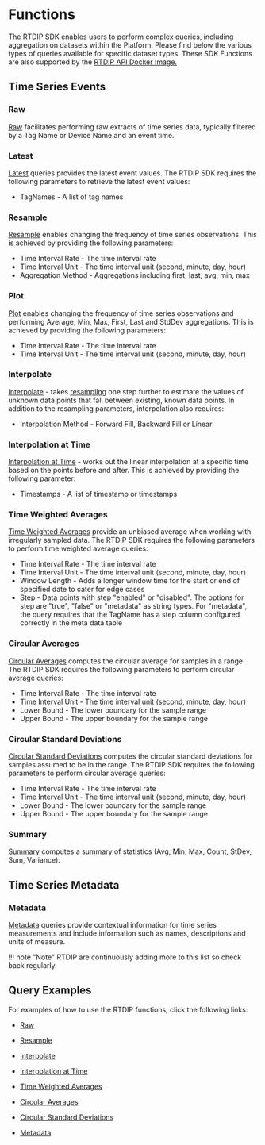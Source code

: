 # Functions
<!-- --8<-- [start:intro] -->
The RTDIP SDK enables users to perform complex queries, including aggregation on datasets within the Platform. Please find below the various types of queries available for specific dataset types. These SDK Functions are also supported by the [RTDIP API Docker Image.](https://hub.docker.com/r/rtdip/api)
<!-- --8<-- [end:intro] -->

## Time Series Events

### Raw
<!-- --8<-- [start:raw] -->
[Raw](https://www.rtdip.io/sdk/code-reference/query/functions/time_series/raw/) facilitates performing raw extracts of time series data, typically filtered by a Tag Name or Device Name and an event time.
<!-- --8<-- [end:raw] -->
### Latest
<!-- --8<-- [start:latest] -->
[Latest](https://www.rtdip.io/sdk/code-reference/query/functions/time_series/latest/) queries provides the latest event values. The RTDIP SDK requires the following parameters to retrieve the latest event values:
- TagNames - A list of tag names
<!-- --8<-- [end:latest] -->
### Resample
<!-- --8<-- [start:resample] -->
[Resample](https://www.rtdip.io/sdk/code-reference/query/functions/time_series/resample/) enables changing the frequency of time series observations. This is achieved by providing the following parameters:

- Time Interval Rate - The time interval rate
- Time Interval Unit - The time interval unit (second, minute, day, hour)
- Aggregation Method - Aggregations including first, last, avg, min, max
<!-- --8<-- [end:resample] -->

### Plot
<!-- --8<-- [start:plot] -->
[Plot](https://www.rtdip.io/sdk/code-reference/query/functions/time_series/plot/) enables changing the frequency of time series observations and performing Average, Min, Max, First, Last and StdDev aggregations. This is achieved by providing the following parameters:

- Time Interval Rate - The time interval rate
- Time Interval Unit - The time interval unit (second, minute, day, hour)
<!-- --8<-- [end:plot] -->

### Interpolate
<!-- --8<-- [start:interpolate] -->
[Interpolate](https://www.rtdip.io/sdk/code-reference/query/functions/time_series/plot/) - takes [resampling](#resample) one step further to estimate the values of unknown data points that fall between existing, known data points. In addition to the resampling parameters, interpolation also requires:

- Interpolation Method - Forward Fill, Backward Fill or Linear
<!-- --8<-- [end:interpolate] -->
### Interpolation at Time
<!-- --8<-- [start:interpolateattime] -->
[Interpolation at Time](https://www.rtdip.io/sdk/code-reference/query/functions/time_series/interpolate-at-time/) - works out the linear interpolation at a specific time based on the points before and after. This is achieved by providing the following parameter:

- Timestamps - A list of timestamp or timestamps
<!-- --8<-- [end:interpolateattime] -->
### Time Weighted Averages
<!-- --8<-- [start:timeweightedaverage] -->
[Time Weighted Averages](https://www.rtdip.io/sdk/code-reference/query/functions/time_series/time-weighted-average/) provide an unbiased average when working with irregularly sampled data. The RTDIP SDK requires the following parameters to perform time weighted average queries:

- Time Interval Rate - The time interval rate
- Time Interval Unit - The time interval unit (second, minute, day, hour)
- Window Length - Adds a longer window time for the start or end of specified date to cater for edge cases
- Step - Data points with step "enabled" or "disabled". The options for step are "true", "false" or "metadata" as string types. For "metadata", the query requires that the TagName has a step column configured correctly in the meta data table
<!-- --8<-- [end:timeweightedaverage] -->

### Circular Averages
<!-- --8<-- [start:circularaverages] -->
[Circular Averages](https://www.rtdip.io/sdk/code-reference/query/functions/time_series/circular-average/) computes the circular average for samples in a range. The RTDIP SDK requires the following parameters to perform circular average queries:

- Time Interval Rate - The time interval rate
- Time Interval Unit - The time interval unit (second, minute, day, hour)
- Lower Bound - The lower boundary for the sample range
- Upper Bound - The upper boundary for the sample range
<!-- --8<-- [end:circularaverages] -->
### Circular Standard Deviations
<!-- --8<-- [start:circularstandarddeviation] -->
[Circular Standard Deviations](https://www.rtdip.io/sdk/code-reference/query/functions/time_series/circular-standard-deviation/) computes the circular standard deviations for samples assumed to be in the range. The RTDIP SDK requires the following parameters to perform circular average queries:

- Time Interval Rate - The time interval rate
- Time Interval Unit - The time interval unit (second, minute, day, hour)
- Lower Bound - The lower boundary for the sample range
- Upper Bound - The upper boundary for the sample range
<!-- --8<-- [end:circularstandarddeviation] -->
### Summary
<!-- --8<-- [start:summary] -->
[Summary](https://www.rtdip.io/sdk/code-reference/query/functions/time_series/summary/) computes a summary of statistics (Avg, Min, Max, Count, StDev, Sum, Variance).
<!-- --8<-- [end:summary] -->

## Time Series Metadata

### Metadata
<!-- --8<-- [start:metadata] -->
[Metadata](https://www.rtdip.io/sdk/code-reference/query/functions/metadata/) queries provide contextual information for time series measurements and include information such as names, descriptions and units of measure.
<!-- --8<-- [end:metadata] -->

!!! note "Note"
    </b>RTDIP are continuously adding more to this list so check back regularly.<br />

## Query Examples
For examples of how to use the RTDIP functions, click the following links:

* [Raw](../examples/query/Raw.md)

* [Resample](../examples/query/Resample.md)

* [Interpolate](../examples/query/Interpolate.md)

* [Interpolation at Time](../examples/query/Interpolation-at-Time.md)

* [Time Weighted Averages](../examples/query/Time-Weighted-Average.md)

* [Circular Averages](../examples/query/Circular-Average.md)

* [Circular Standard Deviations](../examples/query/Circular-Standard-Deviation.md)

* [Metadata](../examples/query/Metadata.md)
